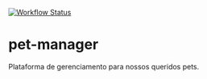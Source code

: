 [![Workflow Status](https://github.com/FernandoKGA/pet-manager/actions/workflows/rubyonrails.yml/badge.svg)](https://github.com/FernandoKGA/pet-manager/actions/workflows/rubyonrails.yml)
# pet-manager
Plataforma de gerenciamento para nossos queridos pets.
